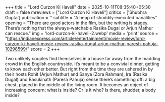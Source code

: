 +++
title = "Lord Curzon Ki Haveli"
date = 2025-10-11T08:35:40+05:30
draft = false
mreviews = ["Lord Curzon Ki Haveli"]
critics = ['Shubhra Gupta']
publication = ''
subtitle = "A heap of shoddily-executed banalities"
opening = "There are good actors in the film, but the writing is stagey. There’s nothing that the always-watchable Rasika Dugal or Arjun Mathur can rescue."
img = 'lord-curzon-ki-haveli-2.webp'
media = 'print'
source = "https://indianexpress.com/article/entertainment/movie-review/lord-curzon-ki-haveli-movie-review-rasika-dugal-arjun-mathur-paresh-pahuja-10298599/"
score = 2
+++

Two unlikely couples find themselves in a house far away from the madding crowd in the English countryside. It’s meant to be a convivial dinner, getting to know each other better. But right from the time they are ushered in by their hosts Rohit (Arjun Mathur) and Sanya (Zora Rahman), Ira (Rasika Dugal) and Basukinath (Paresh Pahuja) sense there’s something off: a big chest, placed in the middle of the living room. It becomes an object of increasing concern: what is inside? Or is it who? Is there, shudder, a body inside?
